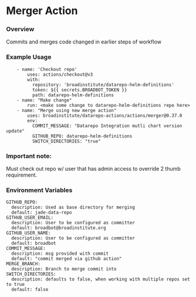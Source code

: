 # Merger Action


### Overview

Commits and merges code changed in earlier steps of workflow

### Example Usage

```
    - name: 'Checkout repo'
        uses: actions/checkout@v3
        with:
          repository: 'broadinstitute/datarepo-helm-definitions'
          token: ${{ secrets.BROADBOT_TOKEN }}
          path: datarepo-helm-definitions
    - name: "Make change"
        run: <make some change to datarepo-helm-definitions repo here>
    - name: "Merge using new merge action"
        uses: broadinstitute/datarepo-actions/actions/merger@0.37.0
        env:
          COMMIT_MESSAGE: "Datarepo Integration mutli chart version update"
          GITHUB_REPO: datarepo-helm-definitions
          SWITCH_DIRECTORIES: "true"
```

### Important note:

Must check out repo w/ user that has admin access to override 2 thumb requirement. 

### Environment Variables

```
GITHUB_REPO:
  description: Used as base directory for merging
  default: jade-data-repo
GITHUB_USER_EMAIL:
  description: User to be configured as committer
  default: broadbot@broadinstitute.org
GITHUB_USER_NAME:
  description: User to be configured as committer
  default: broadbot
COMMIT_MESSAGE:
  description: msg provided with commit
  default: "commit merged via github action"
MERGE_BRANCH:
  description: Branch to merge commit into
SWITCH_DIRECTORIES:
  description: defaults to false, when working with multiple repos set to true
  default: false
```
